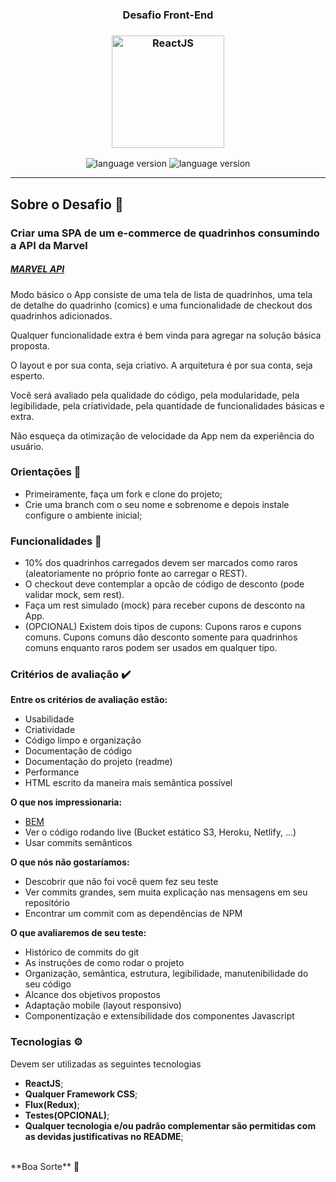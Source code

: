<h3 align="center">
  Desafio Front-End
</h3>

<h3 align="center">
  <img alt="ReactJS" 
    src="https://blog.smartlogic.io/content/images/2016/11/react_2.png" width="180px"/>
</h3>

<p align="center">
  <img alt="language version" src="https://img.shields.io/badge/React-v18.2.0-2C8EBB?logo=React">

  <img alt="language version" src="https://img.shields.io/badge/Yarn-v_1.229-2C8EBB?logo=Yarn">
</p>

<hr/>

## Sobre o Desafio 🚀

### Criar uma SPA de um e-commerce de quadrinhos consumindo a API da Marvel

##### [MARVEL API](http://https://developer.marvel.com "MARVEL API")

Modo básico o App consiste de uma tela de lista de quadrinhos, uma tela de detalhe do quadrinho (comics) e uma funcionalidade de checkout dos quadrinhos adicionados.

Qualquer funcionalidade extra é bem vinda para agregar na solução básica proposta.

O layout e por sua conta, seja criativo. A arquitetura é por sua conta, seja esperto.

Você será avaliado pela qualidade do código, pela modularidade, pela legibilidade, pela criatividade, pela quantidade de funcionalidades básicas e extra.

Não esqueça da otimização de velocidade da App nem da experiência do usuário.

### Orientações 📌
- Primeiramente, faça um fork e clone do projeto; 
- Crie uma branch com o seu nome e sobrenome e depois instale configure o ambiente inicial;

### Funcionalidades 📝

- 10% dos quadrinhos carregados devem ser marcados como raros (aleatoriamente no próprio fonte ao carregar o REST).
- O checkout deve contemplar a opcão de código de desconto (pode validar mock, sem rest).
- Faça um rest simulado (mock) para receber cupons de desconto na App.
- (OPCIONAL) Existem dois tipos de cupons: Cupons raros e cupons comuns. Cupons comuns dão desconto somente para quadrinhos comuns enquanto raros podem ser usados em qualquer tipo.

### Critérios de avaliação ✔️

**Entre os critérios de avaliação estão:**

- Usabilidade
- Criatividade
- Código limpo e organização
- Documentação de código
- Documentação do projeto (readme)
- Performance
- HTML escrito da maneira mais semântica possível

**O que nos impressionaria:**
- [BEM](https://getbem.com/naming/ "BEM")
- Ver o código rodando live (Bucket estático S3, Heroku, Netlify, ...)
- Usar commits semânticos

**O que nós não gostaríamos:**
- Descobrir que não foi você quem fez seu teste
- Ver commits grandes, sem muita explicação nas mensagens em seu repositório
- Encontrar um commit com as dependências de NPM

**O que avaliaremos de seu teste:**
- Histórico de commits do git
- As instruções de como rodar o projeto
- Organização, semântica, estrutura, legibilidade, manutenibilidade do seu código
- Alcance dos objetivos propostos
- Adaptação mobile (layout responsivo)
- Componentização e extensibilidade dos componentes Javascript


### Tecnologias ⚙️
Devem ser utilizadas as seguintes tecnologias 

* __ReactJS__;
* __Qualquer Framework CSS__;
* __Flux(Redux)__;
* __Testes(OPCIONAL)__;
* __Qualquer tecnologia e/ou padrão complementar são permitidas com as devidas justificativas no README__;

</br>
**Boa Sorte** 🤞

